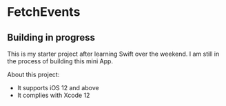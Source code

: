 # FetchEvents

## **Building in progress**

This is my starter project after learning Swift over the weekend. I am still in the process of building this mini App.

About this project:
- It supports iOS 12 and above
- It complies with Xcode 12
